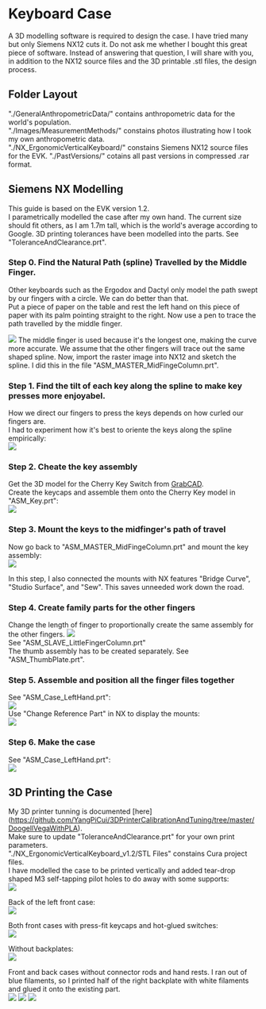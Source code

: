 # Keyboard Case
A 3D modelling software is required to design the case. I have tried many but only Siemens NX12 cuts it. Do not ask me whether I bought this great piece of software. Instead of answering that question, I will share with you, in addition to the NX12 source files and the 3D printable .stl files, the design process.  

## Folder Layout
"./GeneralAnthropometricData/" contains anthropometric data for the world's population.   
"./Images/MeasurementMethods/" constains photos illustrating how I took my own anthropometric data.  
"./NX_ErgonomicVerticalKeyboard/" constains Siemens NX12 source files for the EVK.
"./PastVersions/" cotains all past versions in compressed .rar format.  

## Siemens NX Modelling
This guide is based on the EVK version 1.2.  
I parametrically modelled the case after my own hand. The current size should fit others, as I am 1.7m tall, which is the world's average according to Google.
3D printing tolerances have been modelled into the parts. See "ToleranceAndClearance.prt".  

### Step 0. Find the Natural Path (spline) Travelled by the Middle Finger.
Other keyboards such as the Ergodox and Dactyl only model the path swept by our fingers with a circle. We can do better than that.  
Put a piece of paper on the table and rest the left hand on this piece of paper with its palm pointing straight to the right. Now use a pen to trace the path travelled by the middle finger.
<!-- <img src="./Images/MidFingerPath0.jpg" width="500"> -->
<img src="./Images/MidFingerPath0.jpg">
The middle finger is used because it's the longest one, making the curve more accurate. We assume that the other fingers will trace out the same shaped spline.  
Now, import the raster image into NX12 and sketch the spline.  
I did this in the file "ASM_MASTER_MidFingeColumn.prt".  

### Step 1. Find the tilt of each key along the spline to make key presses more enjoyabel.
How we direct our fingers to press the keys depends on how curled our fingers are.  
I had to experiment how it's best to oriente the keys along the spline empirically:    
<img src="./Images/ASM_MASTER_MidFingeColumn0.PNG">  

### Step 2. Cheate the key assembly
Get the 3D model for the Cherry Key Switch from [GrabCAD](https://grabcad.com/library?page=1&time=all_time&sort=recent&query=cherry%20switch).  
Create the keycaps and assemble them onto the Cherry Key model in "ASM_Key.prt":  
<img src="./Images/ASM_Key0.PNG"> 
 
### Step 3. Mount the keys to the midfinger's path of travel
Now go back to "ASM_MASTER_MidFingeColumn.prt" and mount the key assembly:  
<img src="./Images/ASM_MASTER_MidFingeColumn1.PNG">   

In this step, I also connected the mounts with NX features "Bridge Curve", "Studio Surface", and "Sew".  This saves unneeded work down the road.  

### Step 4. Create family parts for the other fingers 
Change the length of finger to proportionally create the same assembly for the other fingers.
<img src="./Images/PartFamilies.PNG">   
See "ASM_SLAVE_LittleFingerColumn.prt"  
The thumb assembly has to be created separately. See "ASM_ThumbPlate.prt".  
 
### Step 5. Assemble and position all the finger files together
See "ASM_Case_LeftHand.prt":  
<img src="./Images/ASM_Case_LeftHand0.png">  
Use "Change Reference Part" in NX to display the mounts:  
<img src="./Images/ASM_Case_LeftHand1.png">  

### Step 6. Make the case
See "ASM_Case_LeftHand.prt":   
<img src="./Images/ASM_Case_LeftHand2.png">  


## 3D Printing the Case
My 3D printer tunning is documented [here] (https://github.com/YangPiCui/3DPrinterCalibrationAndTuning/tree/master/DoogellVegaWithPLA).  
Make sure to update "ToleranceAndClearance.prt" for your own print parameters.  
"./NX_ErgonomicVerticalKeyboard_v1.2/STL Files" constains Cura project files.  
I have modelled the case to be printed vertically and added tear-drop shaped M3 self-tapping pilot holes to do away with some supports:  
<img src="./Images/ASM_Case_LeftHand3.png"> 

Back of the left front case:  
<img src="./Images/3DPrintedCase0.jpg">  

Both front cases with press-fit keycaps and hot-glued switches:  
<img src="./Images/CaseFront.jpg"> 

Without backplates:   
<img src="./Images/LeftHandPositioning.jpg"> 

Front and back cases without connector rods and hand rests. I ran out of blue filaments, so I printed half of the right backplate with white filaments and glued it onto the existing part.  
<img src="./Images/LeftRightCases0.jpg"> 
<img src="./Images/LeftRightCases1.jpg"> 
<img src="./Images/LeftRightCases2.jpg"> 

